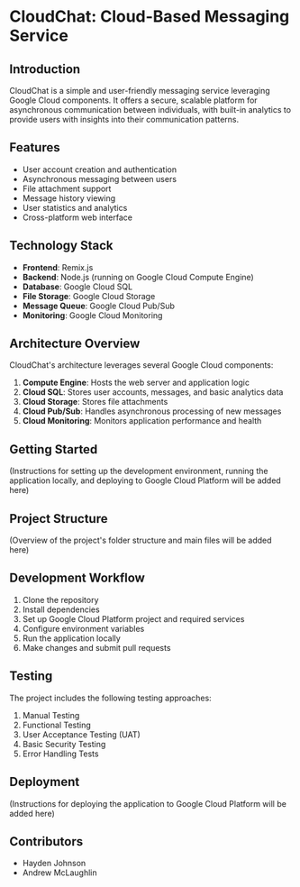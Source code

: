 # CloudChat: Cloud-Based Messaging Service

## Introduction

CloudChat is a simple and user-friendly messaging service leveraging Google Cloud components. It offers a secure, scalable platform for asynchronous communication between individuals, with built-in analytics to provide users with insights into their communication patterns.

## Features

- User account creation and authentication
- Asynchronous messaging between users
- File attachment support
- Message history viewing
- User statistics and analytics
- Cross-platform web interface

## Technology Stack

- **Frontend**: Remix.js
- **Backend**: Node.js (running on Google Cloud Compute Engine)
- **Database**: Google Cloud SQL
- **File Storage**: Google Cloud Storage
- **Message Queue**: Google Cloud Pub/Sub
- **Monitoring**: Google Cloud Monitoring

## Architecture Overview

CloudChat's architecture leverages several Google Cloud components:

1. **Compute Engine**: Hosts the web server and application logic
2. **Cloud SQL**: Stores user accounts, messages, and basic analytics data
3. **Cloud Storage**: Stores file attachments
4. **Cloud Pub/Sub**: Handles asynchronous processing of new messages
5. **Cloud Monitoring**: Monitors application performance and health

## Getting Started

(Instructions for setting up the development environment, running the application locally, and deploying to Google Cloud Platform will be added here)

## Project Structure

(Overview of the project's folder structure and main files will be added here)

## Development Workflow

1. Clone the repository
2. Install dependencies
3. Set up Google Cloud Platform project and required services
4. Configure environment variables
5. Run the application locally
6. Make changes and submit pull requests

## Testing

The project includes the following testing approaches:

1. Manual Testing
2. Functional Testing
3. User Acceptance Testing (UAT)
4. Basic Security Testing
5. Error Handling Tests

## Deployment

(Instructions for deploying the application to Google Cloud Platform will be added here)

## Contributors

- Hayden Johnson
- Andrew McLaughlin